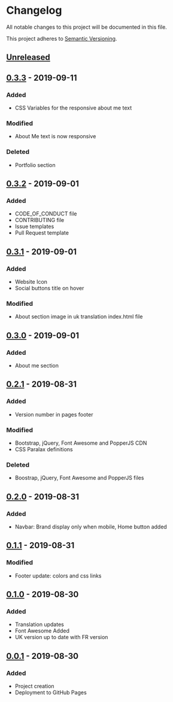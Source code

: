 # Changelog
All notable changes to this project will be documented in this file.

This project adheres to [Semantic Versioning](https://semver.org/spec/v2.0.0.html).

## [Unreleased]

## [0.3.3] - 2019-09-11
### Added
* CSS Variables for the responsive about me text
### Modified
* About Me text is now responsive
### Deleted
* Portfolio section

## [0.3.2] - 2019-09-01
### Added
* CODE_OF_CONDUCT file
* CONTRIBUTING file
* Issue templates
* Pull Request template

## [0.3.1] - 2019-09-01
### Added
* Website Icon
* Social buttons title on hover
### Modified
* About section image in uk translation index.html file

## [0.3.0] - 2019-09-01
### Added
* About me section

## [0.2.1] - 2019-08-31
### Added
* Version number in pages footer
### Modified
* Bootstrap, jQuery, Font Awesome and PopperJS CDN
* CSS Paralax definitions
### Deleted
* Boostrap, jQuery, Font Awesome and PopperJS files 

## [0.2.0] - 2019-08-31
### Added
* Navbar: Brand display only when mobile, Home button added

## [0.1.1] - 2019-08-31
### Modified
* Footer update: colors and css links

## [0.1.0] - 2019-08-30
### Added 
* Translation updates
* Font Awesome Added
* UK version up to date with FR version

## [0.0.1] - 2019-08-30
### Added
* Project creation
* Deployment to GitHub Pages

[Unreleased]: https://github.com/qbtl/qbtl.github.io/tree/master
[0.3.3]: https://github.com/qbtl/qbtl.github.io/compare/v0.3.2...v0.3.3
[0.3.2]: https://github.com/qbtl/qbtl.github.io/compare/v0.3.1...v0.3.2
[0.3.1]: https://github.com/qbtl/qbtl.github.io/compare/v0.3.0...v0.3.1
[0.3.0]: https://github.com/qbtl/qbtl.github.io/compare/v0.2.1...v0.3.0
[0.2.1]: https://github.com/qbtl/qbtl.github.io/compare/v0.2.0...v0.2.1
[0.2.0]: https://github.com/qbtl/qbtl.github.io/compare/v0.1.1...v0.2.0
[0.1.1]: https://github.com/qbtl/qbtl.github.io/compare/v0.1.0...v0.1.1
[0.1.0]: https://github.com/qbtl/qbtl.github.io/compare/v0.0.1...v0.1.0
[0.0.1]: https://github.com/qbtl/qbtl.github.io/releases/tag/v0.0.1
